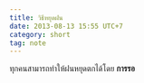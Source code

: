 ```yaml
---
title: วิธีหยุดฝน
date: 2013-08-13 15:55 UTC+7
category: short
tag: note
---
```


ทุกคนสามารถทำให้ฝนหยุดตกได้โดย **การรอ**

